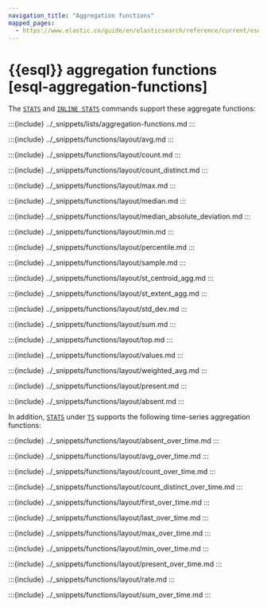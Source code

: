 ```yaml
---
navigation_title: "Aggregation functions"
mapped_pages:
  - https://www.elastic.co/guide/en/elasticsearch/reference/current/esql-functions-operators.html#esql-agg-functions
---
```


# {{esql}} aggregation functions [esql-aggregation-functions]


The [`STATS`](/reference/query-languages/esql/commands/stats-by.md) and [`INLINE STATS`](/reference/query-languages/esql/commands/inlinestats-by.md) commands support these aggregate functions:

:::{include} ../_snippets/lists/aggregation-functions.md
:::

:::{include} ../_snippets/functions/layout/avg.md
:::

:::{include} ../_snippets/functions/layout/count.md
:::

:::{include} ../_snippets/functions/layout/count_distinct.md
:::

:::{include} ../_snippets/functions/layout/max.md
:::

:::{include} ../_snippets/functions/layout/median.md
:::

:::{include} ../_snippets/functions/layout/median_absolute_deviation.md
:::

:::{include} ../_snippets/functions/layout/min.md
:::

:::{include} ../_snippets/functions/layout/percentile.md
:::

:::{include} ../_snippets/functions/layout/sample.md
:::

:::{include} ../_snippets/functions/layout/st_centroid_agg.md
:::

:::{include} ../_snippets/functions/layout/st_extent_agg.md
:::

:::{include} ../_snippets/functions/layout/std_dev.md
:::

:::{include} ../_snippets/functions/layout/sum.md
:::

:::{include} ../_snippets/functions/layout/top.md
:::

:::{include} ../_snippets/functions/layout/values.md
:::

:::{include} ../_snippets/functions/layout/weighted_avg.md
:::

:::{include} ../_snippets/functions/layout/present.md
:::

:::{include} ../_snippets/functions/layout/absent.md
:::

In addition, [`STATS`](/reference/query-languages/esql/commands/stats-by.md) under
[`TS`](/reference/query-languages/esql/commands/ts.md) supports the following time-series
aggregation functions:

:::{include} ../_snippets/functions/layout/absent_over_time.md
:::

:::{include} ../_snippets/functions/layout/avg_over_time.md
:::

:::{include} ../_snippets/functions/layout/count_over_time.md
:::

:::{include} ../_snippets/functions/layout/count_distinct_over_time.md
:::

:::{include} ../_snippets/functions/layout/first_over_time.md
:::

:::{include} ../_snippets/functions/layout/last_over_time.md
:::

:::{include} ../_snippets/functions/layout/max_over_time.md
:::

:::{include} ../_snippets/functions/layout/min_over_time.md
:::

:::{include} ../_snippets/functions/layout/present_over_time.md
:::

:::{include} ../_snippets/functions/layout/rate.md
:::

:::{include} ../_snippets/functions/layout/sum_over_time.md
:::
